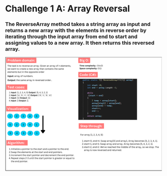 # Challenge 1 A: Array Reversal

### The ReverseArray method takes a string array as input and returns a new array with the elements in reverse order by iterating through the input array from end to start and assigning values to a new array. It then returns this reversed array.

![Array Reversal Whiteboard](array_reversal.PNG)